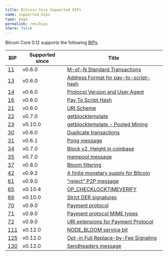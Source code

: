 ```yaml
---
title: Bitcoin Core Supported BIPs
name: supported-bips
type: page
permalink: /en/bips
share: false
---
```

Bitcoin Core 0.12 supports the following [BIPs](https://github.com/bitcoin/bips/blob/master/bip-0001.mediawiki).

| BIP |Supported since| Title |
|-----|---------------|-------|
|[11] | v0.6.0        |[M-of-N Standard Transactions][11]|
|[13] | v0.6.0        |[Address Format for pay-to-script-hash][13]|
|[14] | v0.6.0        |[Protocol Version and User Agent][14]|
|[16] | v0.6.0        |[Pay To Script Hash][16]|
|[21] | v0.6.0        |[URI Scheme][21]|
|[22] | v0.7.0        |[getblocktemplate][22]|
|[23] | v0.10.0       |[getblocktemplate - Pooled Mining][23]|
|[30] | v0.6.0        |[Duplicate transactions][30]|
|[31] | v0.6.1        |[Pong message][31]|
|[34] | v0.7.0        |[Block v2, Height in coinbase][34]|
|[35] | v0.7.0        |[mempool message][35]|
|[37] | v0.8.0        |[Bloom filtering][37]|
|[42] | v0.9.2        |[A finite monetary supply for Bitcoin][42]|
|[61] | v0.9.0        |["reject" P2P message][61]|
|[65] | v0.10.4       |[OP_CHECKLOCKTIMEVERIFY][65]|
|[66] | v0.10.0       |[Strict DER signatures][66]|
|[70] | v0.9.0        |[Payment protocol][70]|
|[71] | v0.9.0        |[Payment protocol MIME types][71]|
|[72] | v0.9.0        |[URI extensions for Payment Protocol][72]|
|[111]| v0.12.0       |[NODE_BLOOM service bit][111]|
|[125]| v0.12.0       |[Opt-in Full Replace-by-Fee Signaling][125]|
|[130]| v0.12.0       |[Sendheaders message][130]|

[11]: https://github.com/bitcoin/bips/blob/master/bip-0011.mediawiki
[13]: https://github.com/bitcoin/bips/blob/master/bip-0013.mediawiki
[14]: https://github.com/bitcoin/bips/blob/master/bip-0014.mediawiki
[16]: https://github.com/bitcoin/bips/blob/master/bip-0016.mediawiki
[21]: https://github.com/bitcoin/bips/blob/master/bip-0021.mediawiki
[22]: https://github.com/bitcoin/bips/blob/master/bip-0022.mediawiki
[23]: https://github.com/bitcoin/bips/blob/master/bip-0023.mediawiki
[30]: https://github.com/bitcoin/bips/blob/master/bip-0030.mediawiki
[31]: https://github.com/bitcoin/bips/blob/master/bip-0031.mediawiki
[34]: https://github.com/bitcoin/bips/blob/master/bip-0034.mediawiki
[35]: https://github.com/bitcoin/bips/blob/master/bip-0035.mediawiki
[37]: https://github.com/bitcoin/bips/blob/master/bip-0037.mediawiki
[42]: https://github.com/bitcoin/bips/blob/master/bip-0042.mediawiki
[61]: https://github.com/bitcoin/bips/blob/master/bip-0061.mediawiki
[65]: https://github.com/bitcoin/bips/blob/master/bip-0065.mediawiki
[66]: https://github.com/bitcoin/bips/blob/master/bip-0066.mediawiki
[70]: https://github.com/bitcoin/bips/blob/master/bip-0070.mediawiki
[71]: https://github.com/bitcoin/bips/blob/master/bip-0071.mediawiki
[72]: https://github.com/bitcoin/bips/blob/master/bip-0072.mediawiki
[111]: https://github.com/bitcoin/bips/blob/master/bip-0111.mediawiki
[125]: https://github.com/bitcoin/bips/blob/master/bip-0125.mediawiki
[130]: https://github.com/bitcoin/bips/blob/master/bip-0130.mediawiki
